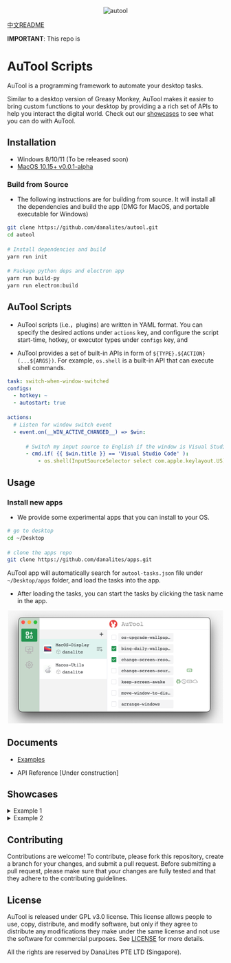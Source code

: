 <p align="center">
  <img src="imgs/banner.png" height="90" title="autool">
</p>

[中文README](README-zh.md)

**IMPORTANT**: This repo is 

# AuTool Scripts
AuTool is a programming framework to automate your desktop tasks. 

Similar to a desktop version of Greasy Monkey, AuTool makes it easier to bring custom functions to your desktop by providing a a rich set of APIs to help you interact the digital world. Check out our [showcases](#showcases) to see what you can do with AuTool.

## Installation
- Windows 8/10/11 (To be released soon)
- [MacOS 10.15+ v0.0.1-alpha](https://github.com/danalites/autool/releases/tag/v0.01)

### Build from Source
- The following instructions are for building from source. It will install all the dependencies and build the app (DMG for MacOS, and portable executable for Windows)
  
```bash
git clone https://github.com/danalites/autool.git
cd autool

# Install dependencies and build 
yarn run init

# Package python deps and electron app
yarn run build-py
yarn run electron:build
```

## AuTool Scripts
- AuTool scripts (i.e.，plugins) are written in YAML format. You can specify the desired actions under `actions` key, and configure the script start-time, hotkey, or executor types under `configs` key, and

- AuTool provides a set of built-in APIs in form of `${TYPE}.${ACTION}(...${ARGS})`. For example, `os.shell` is a built-in API that can execute shell commands.

```yaml
task: switch-when-window-switched
configs:
  - hotkey: ~
  - autostart: true

actions:
  # Listen for window switch event
  - event.on(__WIN_ACTIVE_CHANGED__) => $win:

      # Switch my input source to English if the window is Visual Studio Code
      - cmd.if( {{ $win.title }} == 'Visual Studio Code' ):
          - os.shell(InputSourceSelector select com.apple.keylayout.US)
```

## Usage
### Install new apps
- We provide some experimental apps that you can install to your OS. 

```bash
# go to desktop
cd ~/Desktop

# clone the apps repo 
git clone https://github.com/danalites/apps.git
```

AuTool app will automatically search for `autool-tasks.json` file under `~/Desktop/apps` folder, and load the tasks into the app.

- After loading the tasks, you can start the tasks by clicking the task name in the app.

<p align="center">
  <img src="imgs/demo-loaded-apps.png" width="500" title="autool">
</p>


## Documents
- [Examples](https://danalites.github.io/autoo/docs/basics/apps-macos-display)

- API Reference [Under construction]

## Showcases
<details>
  <summary>Example 1</summary>
  
  - This is the content that will be hidden until the user clicks on the summary element.

</details>

<details>
  <summary>Example 2</summary>  
  - This is the content that will be hidden until the user clicks on the summary element.

</details>

## Contributing
Contributions are welcome! To contribute, please fork this repository, create a branch for your changes, and submit a pull request. Before submitting a pull request, please make sure that your changes are fully tested and that they adhere to the contributing guidelines.

## License
AuTool is released under GPL v3.0 license. This license allows people to use, copy, distribute, and modify software, but only if they agree to distribute any modifications they make under the same license and not use the software for commercial purposes. See [LICENSE](LICENSE) for more details.

All the rights are reserved by DanaLites PTE LTD (Singapore).